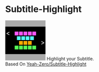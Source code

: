 # Subtitle-Highlight
![a](https://raw.githubusercontent.com/Shiroiame-Kusu/Subtitle-Highlight/main/src/main/resources/assets/subtitle_highlight/icon.png)
Highlight your Subtitle.  
Based On [Yeah-Zero/Subtitle-Highlight](https://github.com/Yeah-Zero/Subtitle-Highlight)
